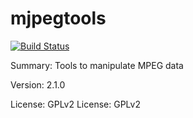 #           mjpegtools

[![Build Status](https://travis-ci.org/UnitedRPMs/mjpegtools.svg?branch=master)](https://travis-ci.org/UnitedRPMs/mjpegtools)
 
Summary:        Tools to manipulate MPEG data
 
Version:        2.1.0
 
License:        GPLv2
License: GPLv2
 
